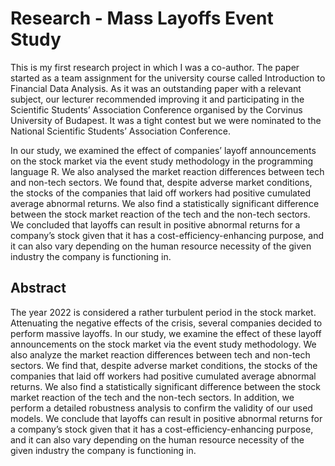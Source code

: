# Research - Mass Layoffs Event Study

This is my first research project in which I was a co-author. The paper started as a team assignment for the university course called Introduction to Financial Data Analysis. As it was an outstanding paper with a relevant subject, our lecturer recommended improving it and participating in the Scientific Students’ Association Conference organised by the Corvinus University of Budapest. It was a tight contest but we were nominated to the National Scientific Students’ Association Conference.

In our study, we examined the effect of companies’ layoff announcements on the stock market via the event study methodology in the programming language R. We also analysed the market reaction differences between tech and non-tech sectors. We found that, despite adverse market conditions, the stocks of the companies that laid off workers had positive cumulated average abnormal returns. We also find a statistically significant difference between the stock market reaction of the tech and the non-tech sectors. We concluded that layoffs can result in positive abnormal returns for a company’s stock given that it has a cost-efficiency-enhancing purpose, and it can also vary depending on the human resource necessity of the given industry the company is functioning in.

## Abstract
The year 2022 is considered a rather turbulent period in the stock market. Attenuating the negative effects of the crisis, several companies decided to perform massive layoffs. In our study, we examine the effect of these layoff announcements on the stock market via the event study methodology. We also analyze the market reaction differences between tech and non-tech sectors. We find that, despite adverse market conditions, the stocks of the companies that laid off workers had positive cumulated average abnormal returns. We also find a statistically significant difference between the stock market reaction of the tech and the non-tech sectors. In addition, we perform a detailed robustness analysis to confirm the validity of our used models. We conclude that layoffs can result in positive abnormal returns for a company’s stock given that it has a cost-efficiency-enhancing purpose, and it can also vary depending on the human resource necessity of the given industry the company is functioning in.
